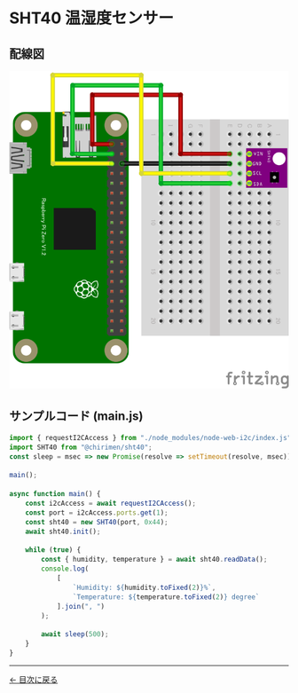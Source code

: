 # SHT40 温湿度センサー

## 配線図

![配線図](./schematic.png "schematic")

## サンプルコード (main.js)

```javascript
import { requestI2CAccess } from "./node_modules/node-web-i2c/index.js";
import SHT40 from "@chirimen/sht40";
const sleep = msec => new Promise(resolve => setTimeout(resolve, msec));

main();

async function main() {
    const i2cAccess = await requestI2CAccess();
    const port = i2cAccess.ports.get(1);
    const sht40 = new SHT40(port, 0x44);
    await sht40.init();

    while (true) {
        const { humidity, temperature } = await sht40.readData();
        console.log(
            [
                `Humidity: ${humidity.toFixed(2)}%`,
                `Temperature: ${temperature.toFixed(2)} degree`
            ].join(", ")
        );

        await sleep(500);
    }
}
```


---
[← 目次に戻る](../index.md)

